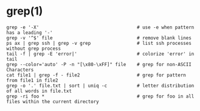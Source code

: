 # grep(1)

    grep -e '-X'                                    # use -e when pattern has a leading '-'
    grep -v '^$' file                               # remove blank lines
    ps ax | grep ssh | grep -v grep                 # list ssh processes without grep process
    tail -f | grep -E 'error|'                      # colorize 'error' in tail
    grep --color='auto' -P -n "[\x80-\xFF]" file    # grep for non-ASCII Characters
    cat file1 | grep -f - file2                     # grep for pattern from file1 in file2
    grep -o '.' file.txt | sort | uniq -c           # letter distribution of all words in file.txt
    grep -ri foo *                                  # grep for foo in all files within the current directory
